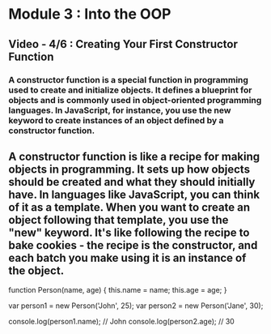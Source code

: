 # Module 3 : Into the OOP

## Video - 4/6 : Creating Your First Constructor Function

### A constructor function is a special function in programming used to create and initialize objects. It defines a blueprint for objects and is commonly used in object-oriented programming languages. In JavaScript, for instance, you use the new keyword to create instances of an object defined by a constructor function.

## A constructor function is like a recipe for making objects in programming. It sets up how objects should be created and what they should initially have. In languages like JavaScript, you can think of it as a template. When you want to create an object following that template, you use the "new" keyword. It's like following the recipe to bake cookies - the recipe is the constructor, and each batch you make using it is an instance of the object.

function Person(name, age) {
this.name = name;
this.age = age;
}

var person1 = new Person('John', 25);
var person2 = new Person('Jane', 30);

console.log(person1.name); // John
console.log(person2.age); // 30
